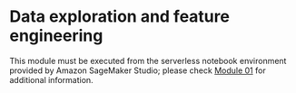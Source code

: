 # Data exploration and feature engineering

This module must be executed from the serverless notebook environment provided by Amazon SageMaker Studio; please check <a href="../01_configure_sagemaker_studio/">Module 01</a> for additional information.
